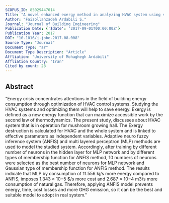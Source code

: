 ```yaml
---
SCOPUS_ID: 85029447014
Title: "A novel enhanced exergy method in analyzing HVAC system using soft computing approaches: A case study on mushroom growing hall"
Author: "Faizollahzadeh Ardabili S."
Journal: "Journal of Building Engineering"
Publication Date: {'$date': '2017-09-01T00:00:00Z'}
Publication Year: 2017
DOI: "10.1016/j.jobe.2017.08.008"
Source Type: "Journal"
Document Type: "ar"
Document Type Description: "Article"
Affliation: "University of Mohaghegh Ardabili"
Affliation Country: "Iran"
Cited by count: 28
---
```


## Abstract
"Energy crisis concentrates attentions in the field of building energy consumption through optimization of HVAC control systems. Studying the HVAC systems and optimizing them will help to save energy. Exergy is defined as a new energy function that can maximize accessible work by the second law of thermodynamics. The present study, discusses about HVAC system that is in operation for mushroom growing hall. The Exergy destruction is calculated for HVAC and the whole system and is linked to effective parameters as independent variables. Adaptive neuro fuzzy inference system (ANFIS) and multi layered perceptron (MLP) methods are used to model the studied system. Accordingly, after training by different number of neurons in the hidden layer for MLP network and by different types of membership function for ANFIS method, 10 numbers of neurons were selected as the best number of neurons for MLP network and Gaussian type of membership function for ANFIS method. The results indicate that MLP by consumption of 11.556 kj/s more energy compared to ANFIS, imposes 1.343 × 10−5 $/s more cost and 2.687 × 10−4 m3/s more consumption of natural gas. Therefore, applying ANFIS model prevents energy, time, cost losses and more GHG emission, so it can be the best and suitable model to adopt in real system."
